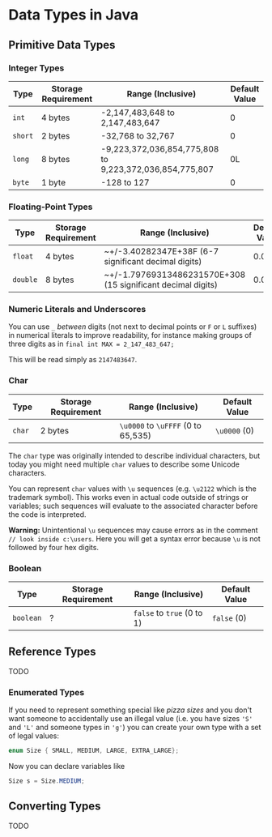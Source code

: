 # Data Types in Java

## Primitive Data Types

### Integer Types

| Type    | Storage Requirement | Range (Inclusive)                                       | Default Value |
| ------- | ------------------- | ------------------------------------------------------- | ------------- |
| `int`   | 4 bytes             | -2,147,483,648 to 2,147,483,647                         | 0             |
| `short` | 2 bytes             | -32,768 to 32,767                                       | 0             |
| `long`  | 8 bytes             | -9,223,372,036,854,775,808 to 9,223,372,036,854,775,807 | 0L            |
| `byte`  | 1 byte              | -128 to 127                                             | 0             |

### Floating-Point Types

| Type     | Storage Requirement | Range (Inclusive)                                            | Default Value |
| -------- | ------------------- | ------------------------------------------------------------ | ------------- |
| `float`  | 4 bytes             | ~+/-3.40282347E+38F (6-7 significant decimal digits)         | 0.0f          |
| `double` | 8 bytes             | ~+/-1.79769313486231570E+308 (15 significant decimal digits) | 0.0d          |

### Numeric Literals and Underscores

You can use `_` *between* digits (not next to decimal points or `F` or `L` suffixes) in numerical literals to improve readability, for instance making groups of three digits as in `final int MAX = 2_147_483_647;`

This will be read simply as `2147483647`.

### Char

| Type    | Storage Requirement | Range (Inclusive)                  | Default Value |
| ------- | ------------------- | ---------------------------------- | ------------- |
| `char`  | 2 bytes             | `\u0000` to `\uFFFF` (0 to 65,535) | `\u0000` (0)  |

The `char` type was originally intended to describe individual characters, but today you might need multiple `char` values to describe some Unicode characters.

You can represent `char` values with `\u` sequences (e.g. `\u2122` which is the trademark symbol). This works even in actual code outside of strings or variables; such sequences will evaluate to the associated character before the code is interpreted.

**Warning:** Unintentional `\u` sequences may cause errors as in the comment `// look inside c:\users`. Here you will get a syntax error because `\u` is not followed by four hex digits.

### Boolean

| Type      | Storage Requirement | Range (Inclusive)          | Default Value |
| --------- | ------------------- | ---------------------------| ------------- |
| `boolean` | ?                   | `false` to `true` (0 to 1) | `false` (0)   |

## Reference Types

TODO

### Enumerated Types

If you need to represent something special like *pizza sizes* and you don't want someone to accidentally use an illegal value (i.e. you have sizes `'S'` and `'L'` and someone types in `'g'`) you can create your own type with a set of legal values:

```java
enum Size { SMALL, MEDIUM, LARGE, EXTRA_LARGE};
```

Now you can declare variables like

```java
Size s = Size.MEDIUM;
```

## Converting Types

TODO